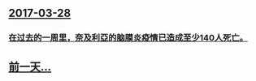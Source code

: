 ## [2017-03-28](/zh/news/2017/03/28/index.md)

### [在过去的一周里，奈及利亞的脑膜炎疫情已造成至少140人死亡。 ](/zh/news/2017/03/28/在过去的一周里-奈及利亞的脑膜炎疫情已造成至少140人死亡.md)
## [前一天...](/zh/news/2017/03/27/index.md)

